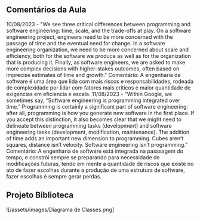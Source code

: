 ## Comentários da Aula 

10/08/2023 - "We see three critical differences between programming and software engineering: time, scale, and the trade-offs at play. On a software engineering project, engineers need to be more concerned with the passage of time and the eventual need for change. In a software engineering organization, we need to be more concerned about scale and efficiency, both for the software we produce as well as for the organization that is producing it. Finally, as software engineers, we are asked to make more complex decisions with higher-stakes outcomes, often based on imprecise estimates of time and growth."
Comentário: A engenharia de software é uma área que lida com mais riscos e responsabilidades, rodeada de complexidade por lidar com fatores mais críticos e maior quantidade de exigencias em eficiencia e escala. 
11/08/2023 - "Within Google, we sometimes say, “Software engineering is programming integrated over time.” Programming is certainly a significant part of software engineering: after all, programming is how you generate new software in the first place. If you accept this distinction, it also becomes clear that we might need to delineate between programming tasks (development) and software engineering tasks (development, modification, maintenance). The addition of time adds an important new dimension to programming. Cubes aren’t squares, distance isn’t velocity. Software engineering isn’t programming."
Comentário: A engenharia de software está integrada na passsagem do tempo, e constrói sempre se preparando para necessidade de modificações futuras, tendo em mente a quantidade de riscos que existe no ato de fazer escolhas durante a produção de uma estrutura de software, fazer escolhas é sempre gerar perdas. 


## Projeto Biblioteca

![/assets/images/Diagrama de Classes.png]
